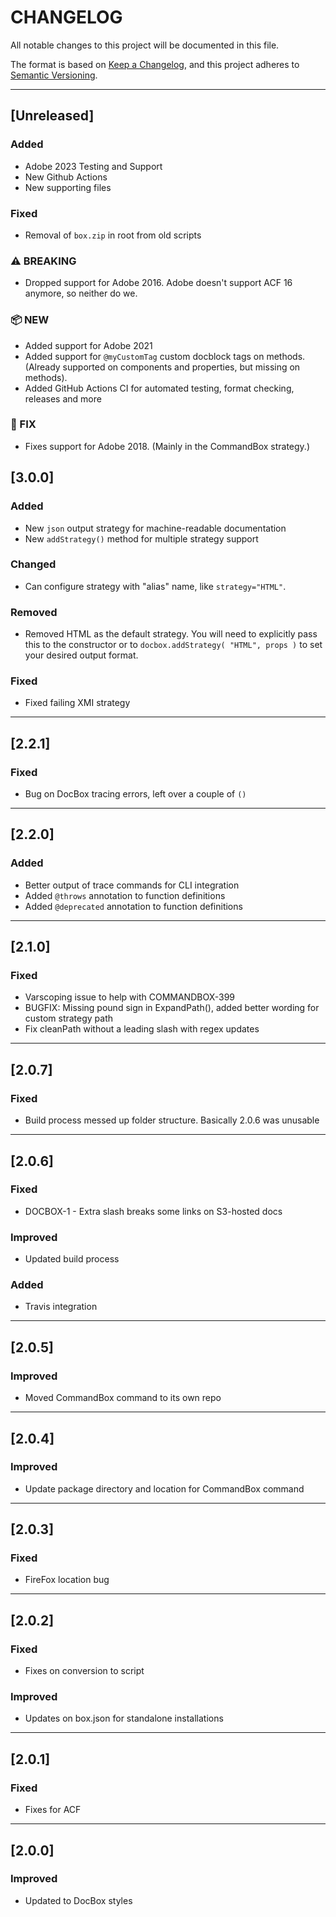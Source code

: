 # CHANGELOG

All notable changes to this project will be documented in this file.

The format is based on [Keep a Changelog](https://keepachangelog.com/en/1.0.0/),
and this project adheres to [Semantic Versioning](https://semver.org/spec/v2.0.0.html).

----

## [Unreleased]

### Added

- Adobe 2023 Testing and Support
- New Github Actions
- New supporting files

### Fixed

- Removal of `box.zip` in root from old scripts

### ⚠ BREAKING

* Dropped support for Adobe 2016. Adobe doesn't support ACF 16 anymore, so neither do we.

### 📦 NEW

* Added support for Adobe 2021
* Added support for `@myCustomTag` custom docblock tags on methods. (Already supported on components and properties, but missing on methods).
* Added GitHub Actions CI for automated testing, format checking, releases and more

### 🐛 FIX

* Fixes support for Adobe 2018. (Mainly in the CommandBox strategy.)

## [3.0.0]

### Added

* New `json` output strategy for machine-readable documentation
* New `addStrategy()` method for multiple strategy support

### Changed

* Can configure strategy with "alias" name, like `strategy="HTML"`.

### Removed

* Removed HTML as the default strategy. You will need to explicitly pass this to the constructor or to `docbox.addStrategy( "HTML", props )` to set your desired output format.

### Fixed

* Fixed failing XMI strategy

----

## [2.2.1]

### Fixed

* Bug on DocBox tracing errors, left over a couple of `()`

----

## [2.2.0]

### Added

* Better output of trace commands for CLI integration
* Added `@throws` annotation to function definitions
* Added `@deprecated` annotation to function definitions

----

## [2.1.0]

### Fixed

* Varscoping issue to help with COMMANDBOX-399
* BUGFIX: Missing pound sign in ExpandPath(), added better wording for custom strategy path
* Fix cleanPath without a leading slash with regex updates

----

## [2.0.7]

### Fixed

* Build process messed up folder structure. Basically 2.0.6 was unusable

----

## [2.0.6]

### Fixed

* DOCBOX-1 - Extra slash breaks some links on S3-hosted docs

### Improved

* Updated build process

### Added

* Travis integration

----

## [2.0.5]

### Improved

* Moved CommandBox command to its own repo

----

## [2.0.4]

### Improved

* Update package directory and location for CommandBox command

----

## [2.0.3]

### Fixed

* FireFox location bug

----

## [2.0.2]

### Fixed

* Fixes on conversion to script

### Improved

* Updates on box.json for standalone installations

----

## [2.0.1]

### Fixed

* Fixes for ACF

----

## [2.0.0]

### Improved

* Updated to DocBox styles
